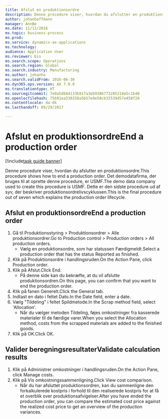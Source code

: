 ```yaml
--- 
title: Afslut en produktionsordre
description: Denne procedure viser, hvordan du afslutter en produktionsordre.
author: johanhoffmann
manager: AnnBe
ms.date: 11/11/2016
ms.topic: business-process
ms.prod: 
ms.service: dynamics-ax-applications
ms.technology: 
audience: Application User
ms.reviewer: bis
ms.search.scope: Operations
ms.search.region: Global
ms.search.industry: Manufacturing
ms.author: johanho
ms.search.validFrom: 2016-06-30
ms.dyn365.ops.version: AX 7.0.0
ms.translationtype: HT
ms.sourcegitcommit: 7e0a5d044133b917a3eb9386773205218e5c1b40
ms.openlocfilehash: 75b91ea330258a5b57e9e58cb32539d57e458f28
ms.contentlocale: da-dk
ms.lasthandoff: 09/29/2017

---
```

# <a name="end-a-production-order"></a><span data-ttu-id="c27be-103">Afslut en produktionsordre</span><span class="sxs-lookup"><span data-stu-id="c27be-103">End a production order</span></span>

[!include[task guide banner](../../includes/task-guide-banner.md)]

<span data-ttu-id="c27be-104">Denne procedure viser, hvordan du afslutter en produktionsordre.</span><span class="sxs-lookup"><span data-stu-id="c27be-104">This procedure shows how to end a production order.</span></span> <span data-ttu-id="c27be-105">Det demodatafirma, der bruges til at oprette denne procedure, er USMF.</span><span class="sxs-lookup"><span data-stu-id="c27be-105">The demo data company used to create this procedure is USMF.</span></span> <span data-ttu-id="c27be-106">Dette er den sidste procedure ud af syv, der beskriver produktionsordrelivscyklussen.</span><span class="sxs-lookup"><span data-stu-id="c27be-106">This is the final procedure out of seven which explains the production order lifecycle.</span></span>


## <a name="end-a-production-order"></a><span data-ttu-id="c27be-107">Afslut en produktionsordre</span><span class="sxs-lookup"><span data-stu-id="c27be-107">End a production order</span></span>
1. <span data-ttu-id="c27be-108">Gå til Produktionsstyring > Produktionsordrer > Alle produktionsordrer.</span><span class="sxs-lookup"><span data-stu-id="c27be-108">Go to Production control > Production orders > All production orders.</span></span>
    * <span data-ttu-id="c27be-109">Vælg en produktionsordre, som har statussen Færdigmeldt.</span><span class="sxs-lookup"><span data-stu-id="c27be-109">Select a production order that has the status Reported as finished.</span></span>  
2. <span data-ttu-id="c27be-110">Klik på Produktionsordre i handlingsruden.</span><span class="sxs-lookup"><span data-stu-id="c27be-110">On the Action Pane, click Production order.</span></span>
3. <span data-ttu-id="c27be-111">Klik på Afslut.</span><span class="sxs-lookup"><span data-stu-id="c27be-111">Click End.</span></span>
    * <span data-ttu-id="c27be-112">På denne side kan du bekræfte, at du vil afslutte produktionsordren.</span><span class="sxs-lookup"><span data-stu-id="c27be-112">On this page, you can confirm that you want to end the production order.</span></span>  
4. <span data-ttu-id="c27be-113">Klik på fanen Generelt.</span><span class="sxs-lookup"><span data-stu-id="c27be-113">Click the General tab.</span></span>
5. <span data-ttu-id="c27be-114">Indtast en dato i feltet Dato.</span><span class="sxs-lookup"><span data-stu-id="c27be-114">In the Date field, enter a date.</span></span>
6. <span data-ttu-id="c27be-115">Vælg "Tildeling" i feltet Spildmetode.</span><span class="sxs-lookup"><span data-stu-id="c27be-115">In the Scrap method field, select 'Allocation'.</span></span>
    * <span data-ttu-id="c27be-116">Når du vælger metoden Tildeling, føjes omkostninger fra kasserede materialer til de færdige varer.</span><span class="sxs-lookup"><span data-stu-id="c27be-116">When you select the Allocation method, costs from the scrapped materials are added to the finished goods.</span></span>  
7. <span data-ttu-id="c27be-117">Klik på OK.</span><span class="sxs-lookup"><span data-stu-id="c27be-117">Click OK.</span></span>

## <a name="validate-calculation-results"></a><span data-ttu-id="c27be-118">Valider beregningsresultater</span><span class="sxs-lookup"><span data-stu-id="c27be-118">Validate calculation results</span></span>
1. <span data-ttu-id="c27be-119">Klik på Administrer omkostninger i handlingsruden.</span><span class="sxs-lookup"><span data-stu-id="c27be-119">On the Action Pane, click Manage costs.</span></span>
2. <span data-ttu-id="c27be-120">Klik på Vis omkostningssammenligning.</span><span class="sxs-lookup"><span data-stu-id="c27be-120">Click View cost comparison.</span></span>
    * <span data-ttu-id="c27be-121">Når du har afsluttet produktionsordren, kan du sammenligne den forkalkulerede kostpris i forhold til den realiserede kostpris for at få et overblik over produktionsafvigelser.</span><span class="sxs-lookup"><span data-stu-id="c27be-121">After you have ended the production order, you can compare the estimated cost price against the realized cost price to get an overview of the production variances.</span></span>  


